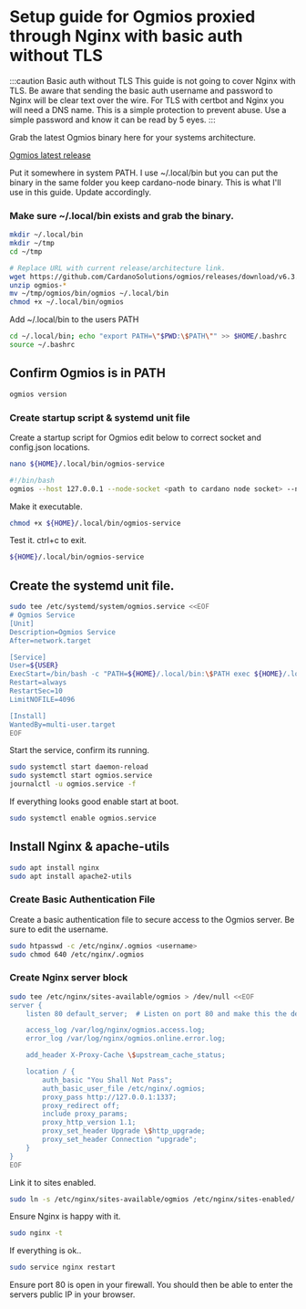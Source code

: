 # Setup guide for Ogmios proxied through Nginx with basic auth without TLS

:::caution Basic auth without TLS
This guide is not going to cover Nginx with TLS. Be aware that sending the basic auth username and password to Nginx will be clear text over the wire. For TLS with certbot and Nginx you will need a DNS name. This is a simple protection to prevent abuse. Use a simple password and know it can be read by 5 eyes.
:::

Grab the latest Ogmios binary here for your systems architecture.

[Ogmios latest release](https://github.com/CardanoSolutions/ogmios/releases)

Put it somewhere in system PATH. I use ~/.local/bin but you can put the binary in the same folder you keep cardano-node binary. This is what I'll use in this guide. Update accordingly.

### Make sure ~/.local/bin exists and grab the binary.

```sh
mkdir ~/.local/bin
mkdir ~/tmp
cd ~/tmp

# Replace URL with current release/architecture link.
wget https://github.com/CardanoSolutions/ogmios/releases/download/v6.3.0/ogmios-v6.3.0-aarch64-linux.zip
unzip ogmios-*
mv ~/tmp/ogmios/bin/ogmios ~/.local/bin
chmod +x ~/.local/bin/ogmios
```

Add ~/.local/bin to the users PATH

```sh
cd ~/.local/bin; echo "export PATH=\"$PWD:\$PATH\"" >> $HOME/.bashrc
source ~/.bashrc
```

## Confirm Ogmios is in PATH

```sh
ogmios version
```

### Create startup script & systemd unit file

Create a startup script for Ogmios edit below to correct socket and config.json locations.

```sh
nano ${HOME}/.local/bin/ogmios-service
```

```sh
#!/bin/bash
ogmios --host 127.0.0.1 --node-socket <path to cardano node socket> --node-config <path to cardano node config.json>
```

Make it executable.

```sh
chmod +x ${HOME}/.local/bin/ogmios-service

```

Test it. ctrl+c to exit.

```sh
${HOME}/.local/bin/ogmios-service

```

## Create the systemd unit file.

```sh
sudo tee /etc/systemd/system/ogmios.service <<EOF
# Ogmios Service
[Unit]
Description=Ogmios Service
After=network.target

[Service]
User=${USER}
ExecStart=/bin/bash -c "PATH=${HOME}/.local/bin:\$PATH exec ${HOME}/.local/bin/ogmios-service"
Restart=always
RestartSec=10
LimitNOFILE=4096

[Install]
WantedBy=multi-user.target
EOF
```

Start the service, confirm its running.

```sh
sudo systemctl start daemon-reload
sudo systemctl start ogmios.service
journalctl -u ogmios.service -f
```

If everything looks good enable start at boot.

```sh
sudo systemctl enable ogmios.service
```

## Install Nginx & apache-utils

```sh
sudo apt install nginx
sudo apt install apache2-utils
```

### Create Basic Authentication File

Create a basic authentication file to secure access to the Ogmios server. Be sure to edit the username.

```sh
sudo htpasswd -c /etc/nginx/.ogmios <username>
sudo chmod 640 /etc/nginx/.ogmios
```


### Create Nginx server block

```sh
sudo tee /etc/nginx/sites-available/ogmios > /dev/null <<EOF
server {
    listen 80 default_server;  # Listen on port 80 and make this the default server

    access_log /var/log/nginx/ogmios.access.log;
    error_log /var/log/nginx/ogmios.online.error.log;

    add_header X-Proxy-Cache \$upstream_cache_status;

    location / {
        auth_basic "You Shall Not Pass";
        auth_basic_user_file /etc/nginx/.ogmios;
        proxy_pass http://127.0.0.1:1337;
        proxy_redirect off;
        include proxy_params;
        proxy_http_version 1.1;
        proxy_set_header Upgrade \$http_upgrade;
        proxy_set_header Connection "upgrade";
    }
}
EOF

```

Link it to sites enabled.

```sh
sudo ln -s /etc/nginx/sites-available/ogmios /etc/nginx/sites-enabled/
```

Ensure Nginx is happy with it.

```sh
sudo nginx -t
```

If everything is ok..

```sh
sudo service nginx restart
```

Ensure port 80 is open in your firewall. You should then be able to enter the servers public IP in your browser.


